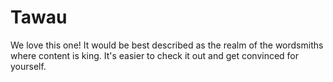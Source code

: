 # Tawau
We love this one! It would be best described as the realm of the wordsmiths where content is king. It's easier to check it out and get convinced for yourself.

